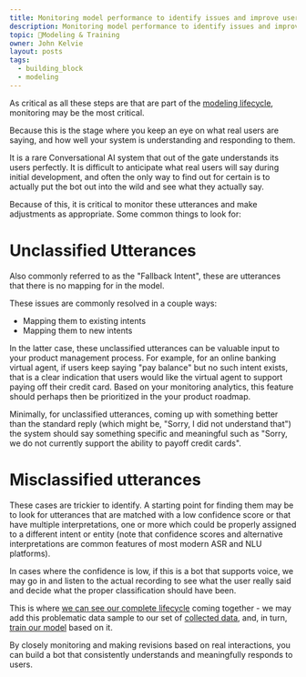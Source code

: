 ```yaml
---
title: Monitoring model performance to identify issues and improve user satisfaction
description: Monitoring model performance to identify issues and improve user satisfaction
topic: 🚂Modeling & Training
owner: John Kelvie
layout: posts
tags:
  - building_block
  - modeling
---
```

As critical as all these steps are that are part of the [modeling lifecycle](/building-blocks/modeling/modeling-lifecycle), monitoring may be the most critical.

Because this is the stage where you keep an eye on what real users are saying, and how well your system is understanding and responding to them.

It is a rare Conversational AI system that out of the gate understands its users perfectly. It is difficult to anticipate what real users will say during initial development, and often the only way to find out for certain is to actually put the bot out into the wild and see what they actually say.

Because of this, it is critical to monitor these utterances and make adjustments as appropriate. Some common things to look for:

# Unclassified Utterances
Also commonly referred to as the "Fallback Intent", these are utterances that there is no mapping for in the model.

These issues are commonly resolved in a couple ways:
* Mapping them to existing intents
* Mapping them to new intents

In the latter case, these unclassified utterances can be valuable input to your product management process. For example, for an online banking virtual agent, if users keep saying "pay balance" but no such intent exists, that is a clear indication that users would like the virtual agent to support paying off their credit card. Based on your monitoring analytics, this feature should perhaps then be prioritized in the your product roadmap.

Minimally, for unclassified utterances, coming up with something better than the standard reply (which might be, "Sorry, I did not understand that") the system should say something specific and meaningful such as "Sorry, we do not currently support the ability to payoff credit cards".

# Misclassified utterances
These cases are trickier to identify. A starting point for finding them may be to look for utterances that are matched with a low confidence score or that have multiple interpretations, one or more which could be properly assigned to a different intent or entity (note that confidence scores and alternative interpretations are common features of most modern ASR and NLU platforms).

In cases where the confidence is low, if this is a bot that supports voice, we may go in and listen to the actual recording to see what the user really said and decide what the proper classification should have been.

This is where [we can see our complete lifecycle](modeling-lifecycle) coming together - we may add this problematic data sample to our set of [collected data](collecting-data), and, in turn, [train our model](training-model) based on it.

By closely monitoring and making revisions based on real interactions, you can build a bot that consistently understands and meaningfully responds to users.

